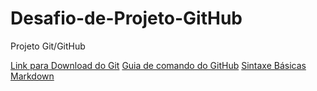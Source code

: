 # Desafio-de-Projeto-GitHub
Projeto Git/GitHub

[Link para Download do Git](https://git-scm.com/downloads)
[Guia de comando do GitHub](https://gist.github.com/leocomelli/2545add34e4fec21ec16)
[Sintaxe Básicas Markdown](https://www.markdownguide.org/basic-syntax/)
